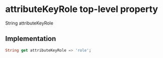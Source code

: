 


# attributeKeyRole top-level property











String attributeKeyRole
  







## Implementation

```dart
String get attributeKeyRole => 'role';
```








